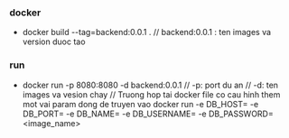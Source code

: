 ### docker 
- docker build --tag=backend:0.0.1 . 
// backend:0.0.1 : ten images va version duoc tao
### run 
- docker run -p 8080:8080 -d backend:0.0.1
// -p: port du an 
// -d: ten images va vesion chay
// Truong hop tai docker file co cau hinh them mot vai param dong de truyen vao docker run -e DB_HOST=<host> -e DB_PORT=<port> -e DB_NAME=<name> -e DB_USERNAME=<username> -e DB_PASSWORD=<password> <image_name>